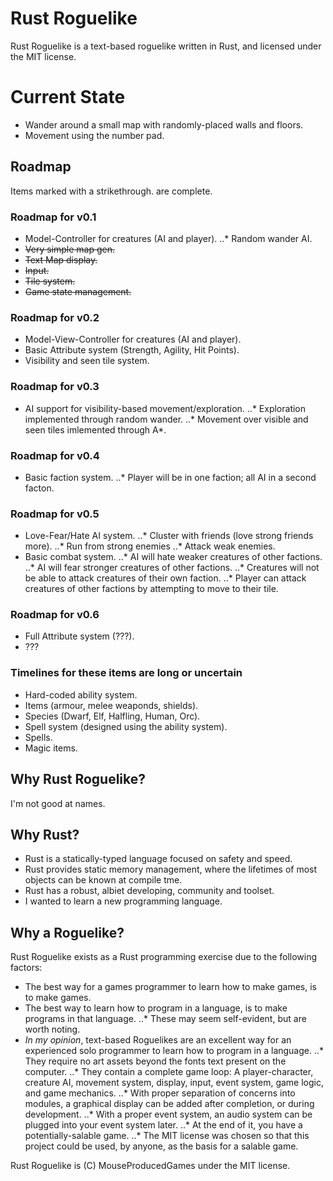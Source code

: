 # Rust Roguelike

Rust Roguelike is a text-based roguelike written in Rust, and licensed under the MIT license.

# Current State

* Wander around a small map with randomly-placed walls and floors.
* Movement using the number pad.

## Roadmap

Items marked with a strikethrough. are complete.

### Roadmap for v0.1

* Model-Controller for creatures (AI and player).
..* Random wander AI.
* ~~Very simple map gen.~~
* ~~Text Map display.~~
* ~~Input.~~
* ~~Tile system.~~
* ~~Game state management.~~

### Roadmap for v0.2

* Model-View-Controller for creatures (AI and player).
* Basic Attribute system (Strength, Agility, Hit Points).
* Visibility and seen tile system.

### Roadmap for v0.3

* AI support for visibility-based movement/exploration.
..* Exploration implemented through random wander.
..* Movement over visible and seen tiles imlemented through A*.

### Roadmap for v0.4

* Basic faction system.
..* Player will be in one faction; all AI in a second facton.

### Roadmap for v0.5

* Love-Fear/Hate AI system.
..* Cluster with friends (love strong friends more).
..* Run from strong enemies
..* Attack weak enemies.
* Basic combat system.
..* AI will hate weaker creatures of other factions.
..* AI will fear stronger creatures of other factions.
..* Creatures will not be able to attack creatures of their own faction.
..* Player can attack creatures of other factions by attempting to move to their tile.

### Roadmap for v0.6

* Full Attribute system (???).
* ???

### Timelines for these items are long or uncertain

* Hard-coded ability system.
* Items (armour, melee weaponds, shields).
* Species (Dwarf, Elf, Halfling, Human, Orc).
* Spell system (designed using the ability system).
* Spells.
* Magic items.

## Why Rust Roguelike?

I'm not good at names.

## Why Rust?

* Rust is a statically-typed language focused on safety and speed.
* Rust provides static memory management, where the lifetimes of most objects can be known at compile tme.
* Rust has a robust, albiet developing, community and toolset.
* I wanted to learn a new programming language.

## Why a Roguelike?

Rust Roguelike exists as a Rust programming exercise due to the following factors:

* The best way for a games programmer to learn how to make games, is to make games.
* The best way to learn how to program in a language, is to make programs in that language.
..* These may seem self-evident, but are worth noting.
* *In my opinion*, text-based Roguelikes are an excellent way for an experienced solo programmer to learn how to program in a language.
..* They require no art assets beyond the fonts text present on the computer.
..* They contain a complete game loop: A player-character, creature AI, movement system, display, input, event system, game logic, and game mechanics.
..* With proper separation of concerns into modules, a graphical display can be added after completion, or during development.
..* With a proper event system, an audio system can be plugged into your event system later.
..* At the end of it, you have a potentially-salable game.
..* The MIT license was chosen so that this project could be used, by anyone, as the basis for a salable game.

Rust Roguelike is (C) MouseProducedGames under the MIT license.